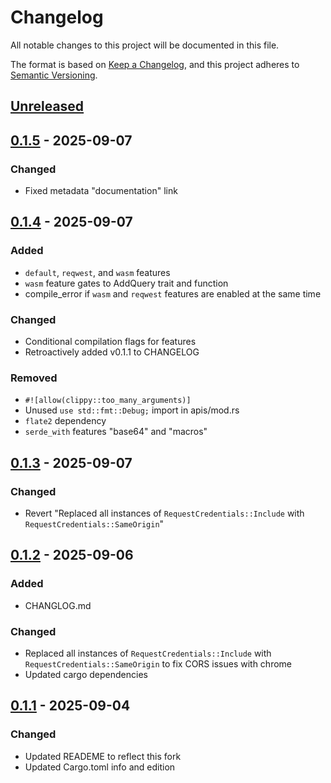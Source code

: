 # Changelog

All notable changes to this project will be documented in this file.

The format is based on [Keep a Changelog](https://keepachangelog.com/en/1.1.0/),
and this project adheres to [Semantic Versioning](https://semver.org/spec/v2.0.0.html).

## [Unreleased]

## [0.1.5] - 2025-09-07

### Changed

- Fixed metadata "documentation" link


## [0.1.4] - 2025-09-07

### Added

- `default`, `reqwest`, and `wasm` features
- `wasm` feature gates to AddQuery trait and function
- compile_error if `wasm` and `reqwest` features are enabled at the same time

### Changed

- Conditional compilation flags for features
- Retroactively added v0.1.1 to CHANGELOG

### Removed

- `#![allow(clippy::too_many_arguments)]`
- Unused `use std::fmt::Debug;` import in apis/mod.rs
- `flate2` dependency
- `serde_with` features "base64" and "macros"


## [0.1.3] - 2025-09-07

### Changed

- Revert "Replaced all instances of `RequestCredentials::Include` with `RequestCredentials::SameOrigin`"


## [0.1.2] - 2025-09-06

### Added

- CHANGLOG.md

### Changed

- Replaced all instances of `RequestCredentials::Include` with `RequestCredentials::SameOrigin` to fix CORS issues with chrome
- Updated cargo dependencies


## [0.1.1] - 2025-09-04

### Changed

- Updated READEME to reflect this fork
- Updated Cargo.toml info and edition


[unreleased]: https://github.com/justins-engineering/kratos-client-rust/compare/v0.1.5...master
[0.1.5]: https://github.com/justins-engineering/kratos-client-rust/compare/v0.1.4...v0.1.5
[0.1.4]: https://github.com/justins-engineering/kratos-client-rust/compare/v0.1.3...v0.1.4
[0.1.3]: https://github.com/justins-engineering/kratos-client-rust/compare/v0.1.2...v0.1.3
[0.1.2]: https://github.com/justins-engineering/kratos-client-rust/compare/v0.1.1...v0.1.2
[0.1.1]: https://github.com/justins-engineering/kratos-client-rust/compare/v0.1.0...v0.1.1

